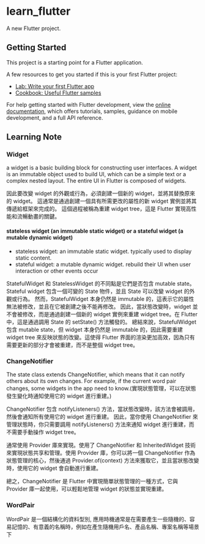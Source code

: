 # learn_flutter

A new Flutter project.

## Getting Started

This project is a starting point for a Flutter application.

A few resources to get you started if this is your first Flutter project:

- [Lab: Write your first Flutter app](https://docs.flutter.dev/get-started/codelab)
- [Cookbook: Useful Flutter samples](https://docs.flutter.dev/cookbook)

For help getting started with Flutter development, view the
[online documentation](https://docs.flutter.dev/), which offers tutorials,
samples, guidance on mobile development, and a full API reference.

## Learning Note

### Widget

a widget is a basic building block for constructing user interfaces.
A widget is an immutable object used to build UI, which can be a simple text or a complex nested layout.
The entire UI in Flutter is composed of widgets.

因此要改變 widget 的外觀或行為，必須創建一個新的 widget，並將其替換原來的 widget。
這通常是通過創建一個具有所需更改的屬性的新 widget 實例並將其傳遞給框架來完成的。
這個過程被稱為重建 widget tree，這是 Flutter 實現高性能和流暢動畫的關鍵。

#### stateless widget (an immutable static widget) or a stateful widget (a mutable dynamic widget)

- stateless widget: an immutable static widget. typically used to display static content.
- stateful widget: a mutable dynamic widget. rebuild their UI when user interaction or other events occur

StatefulWidget 和 StatelessWidget 的不同點是它們是否包含 mutable state。
Stateful widget 包含一個可變的 State 物件，並且 State 可以改變 widget 的外觀或行為。
然而，StatefulWidget 本身仍然是 immutable 的，這表示它的屬性無法被修改，並且在它被創建之後不能再修改。
因此，當狀態改變時，widget 並不會被修改，而是通過創建一個新的 widget 實例來重建 widget tree。在 Flutter 中，這是通過調用 State 的 setState() 方法觸發的。
總結來說，StatefulWidget 包含 mutable state，但 widget 本身仍然是 immutable 的，因此需要重建 widget tree 來反映狀態的改變。這使得 Flutter 界面的渲染更加高效，因為只有需要更新的部分才會被重建，而不是整個 widget tree。

### ChangeNotifier

The state class extends ChangeNotifier, which means that it can notify others about its own changes. For example, if the current word pair changes, some widgets in the app need to know.(實現狀態管理，可以在狀態發生變化時通知使用它的 widget 進行重建。)

ChangeNotifier 包含 notifyListeners() 方法，當狀態改變時，該方法會被調用，然後會通知所有使用它的 widget 進行重建。
因此，當你使用 ChangeNotifier 來管理狀態時，你只需要調用 notifyListeners() 方法來通知 widget 進行重建，而不需要手動操作 widget tree。

通常使用 Provider 庫來實現。使用了 ChangeNotifier 和 InheritedWidget 技術來實現狀態共享和管理。使用 Provider 庫，你可以將一個 ChangeNotifier 作為狀態管理的核心，然後通過 Provider.of(context) 方法來獲取它，並且當狀態改變時，使用它的 widget 會自動進行重建。

總之，ChangeNotifier 是 Flutter 中實現簡單狀態管理的一種方式，它與 Provider 庫一起使用，可以輕鬆地管理 widget 的狀態並實現重建。

### WordPair

WordPair 是一個結構化的資料型別, 應用時機通常是在需要產生一些隨機的、容易記憶的、有意義的名稱時，例如在產生隨機用戶名、產品名稱、專案名稱等場景下
